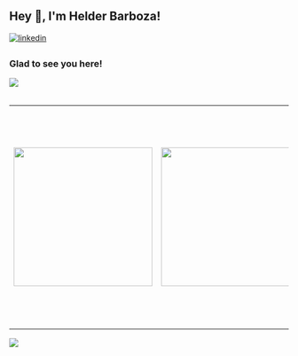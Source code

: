 ## Hey 👋, I'm Helder Barboza!  

<a href="https://linkedin.com/in/helderbarboza" target="_blank">
<img src=https://img.shields.io/badge/linkedin-%231E77B5.svg?&style=for-the-badge&logo=linkedin&logoColor=white alt=linkedin style="margin-bottom: 5px;" />
</a>  

<h3> Glad to see you here! </h3>
  
<a href="#">
<picture>
<img src="https://readme-typing-svg.demolab.com?font=Victor+Mono&size=14&duration=100&color=e6edf3&repeat=false&vCenter=false&multiline=true&pause=0&random=false&width=576&height=255&lines=I+am+a+software+engineer+with+a+strong+expertise+in+Elixir+and;Phoenix+Framework%2C+dedicated+to+building+high-quality%2C+scalable%2C+and;maintainable+applications.;;I+have+experience+building+and+maintaining+applications%2C+ensuring;they+meet+the+highest+standards+of+quality+and+performance.;;Additionally%2C+I+have+diverse+interests+that+include+photography%2C;game+development%2C+and+graphic+design%2C+which+allows+me+to+bring+a;unique+perspective+and+creativity+to+my+work.;;I+am+excited+to+continue+my+growth+as+a+software+engineer+and+work;on+projects+that+challenge+me+to+learn+and+innovate."/>
</picture>
</a>

<br/>
<br/>

<table>
<tbody>
<tr>
<td>
<picture>
    <source 
      srcset="https://github-readme-stats.vercel.app/api?username=helderbarboza&card_width=100&theme=dracula&show=prs_merged&show_icons=true&count_private=true&hide_border=true&hide_rank=true"
      media="(prefers-color-scheme: dark)"
    />
    <source 
      srcset="https://github-readme-stats.vercel.app/api?username=helderbarboza&card_width=100&show=prs_merged&show_icons=true&count_private=true&hide_border=true&theme=vue&hide_rank=true"
      media="(prefers-color-scheme: light), (prefers-color-scheme: no-preference)"
    />
    <img
      src="https://github-readme-stats.vercel.app/api?username=helderbarboza&card_width=100&theme=dracula&show=prs_merged&show_icons=true&count_private=true&hide_border=true&hide_rank=true"
      width="250"
    />
    <!-- w 338 -->
  </picture>
    
</td>
<td>
<picture>
  <source 
    srcset="https://github-readme-stats.vercel.app/api/top-langs/?username=helderbarboza&theme=dracula&hide_border=true&layout=compact"
    media="(prefers-color-scheme: dark)"
  />
  <source 
    srcset="https://github-readme-stats.vercel.app/api/top-langs/?username=helderbarboza&theme=vue&hide_border=true&layout=compact"
    media="(prefers-color-scheme: light), (prefers-color-scheme: no-preference)"
  />
  <img
    src="https://github-readme-stats.vercel.app/api/top-langs/?username=helderbarboza&theme=dracula&hide_border=true&layout=compact"
    width="250"
  />
  <!-- w 300 -->
</picture>
    
</td>
<td>
<picture>
  <source 
    srcset="https://github-readme-stats.vercel.app/api/wakatime?username=helderbarBoza&theme=dracula&hide_border=true&layout=compact"
    media="(prefers-color-scheme: dark)"
  />
  <source 
    srcset="https://github-readme-stats.vercel.app/api/wakatime?username=helderbarBoza&theme=vue&hide_border=true&layout=compact"
    media="(prefers-color-scheme: light), (prefers-color-scheme: no-preference)"
  />
  <img
    src="https://github-readme-stats.vercel.app/api/wakatime?username=helderbarBoza&theme=dracula&hide_border=true&layout=compact"
    width="396"
  />
  <!-- w 495 -->
</picture>
    
</td>
</tr>
</tbody>
</table>




![](https://hit.yhype.me/github/profile?user_id=29435727)
